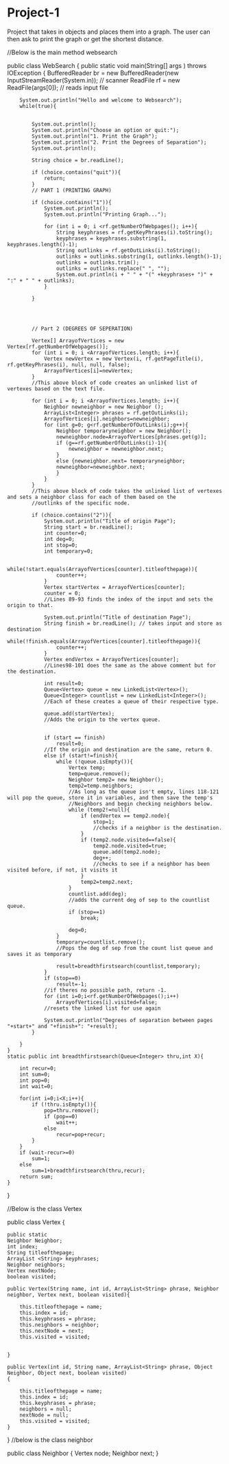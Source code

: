 Project-1
=========

Project that takes in objects and places them into a graph. The user can then ask to print the graph or get the shortest distance.

//Below is the main method websearch




public class WebSearch {
	public static void main(String[] args ) throws IOException {
		BufferedReader br = new BufferedReader(new InputStreamReader(System.in));	// scanner
		ReadFile rf = new ReadFile(args[0]); // reads input file


		System.out.println("Hello and welcome to Websearch");
		while(true){


			System.out.println();
			System.out.println("Choose an option or quit:");
			System.out.println("1. Print the Graph");
			System.out.println("2. Print the Degrees of Separation");
			System.out.println();

			String choice = br.readLine();

			if (choice.contains("quit")){
				return;
			}
			// PART 1 (PRINTING GRAPH)

			if (choice.contains("1")){
				System.out.println();
				System.out.println("Printing Graph...");

				for (int i = 0; i <rf.getNumberOfWebpages(); i++){
					String keyphrases = rf.getKeyPhrases(i).toString();
					keyphrases = keyphrases.substring(1, keyphrases.length()-1);
					String outlinks = rf.getOutLinks(i).toString();
					outlinks = outlinks.substring(1, outlinks.length()-1);
					outlinks = outlinks.trim();
					outlinks = outlinks.replace(" ", "");
					System.out.println(i + " " + "(" +keyphrases+ ")" + ":" + " " + outlinks);
				}

			}




			// Part 2 (DEGREES OF SEPERATION)

			Vertex[] ArrayofVertices = new Vertex[rf.getNumberOfWebpages()]; 
			for (int i = 0; i <ArrayofVertices.length; i++){  
				Vertex newVertex = new Vertex(i, rf.getPageTitle(i), rf.getKeyPhrases(i), null, null, false);
				ArrayofVertices[i]=newVertex; 
			}
			//This above block of code creates an unlinked list of vertexes based on the text file.

			for (int i = 0; i <ArrayofVertices.length; i++){
				Neighbor newneighbor = new Neighbor ();
				ArrayList<Integer> phrases = rf.getOutLinks(i);
				ArrayofVertices[i].neighbors=newneighbor; 
				for (int g=0; g<rf.getNumberOfOutLinks(i);g++){
					Neighbor temporaryneighbor = new Neighbor();
					newneighbor.node=ArrayofVertices[phrases.get(g)];
					if (g==rf.getNumberOfOutLinks(i)-1){
						newneighbor = newneighbor.next;
					}
					else {newneighbor.next= temporaryneighbor;
					newneighbor=newneighbor.next; 
					}  
				}
			}
			//This above block of code takes the unlinked list of vertexes and sets a neighbor class for each of them based on the
			//outlinks of the specific node. 

			if (choice.contains("2")){
				System.out.println("Title of origin Page");
				String start = br.readLine(); 
				int counter=0;
				int deg=0;
				int stop=0;
				int temporary=0;

				while(!start.equals(ArrayofVertices[counter].titleofthepage)){
					counter++;
				}
				Vertex startVertex = ArrayofVertices[counter];				
				counter = 0;
				//Lines 89-93 finds the index of the input and sets the origin to that.

				System.out.println("Title of destination Page");
				String finish = br.readLine(); // takes input and store as destination 
				while(!finish.equals(ArrayofVertices[counter].titleofthepage)){
					counter++;
				}
				Vertex endVertex = ArrayofVertices[counter];	
				//Lines98-101 does the same as the above comment but for the destination.

				int result=0;
				Queue<Vertex> queue = new LinkedList<Vertex>();
				Queue<Integer> countlist = new LinkedList<Integer>();
				//Each of these creates a queue of their respective type.

				queue.add(startVertex);
				//Adds the origin to the vertex queue.


				if (start == finish)
					result=0;
				//If the origin and destination are the same, return 0.
				else if (start!=finish){
					while (!queue.isEmpty()){
						Vertex temp;
						temp=queue.remove();
						Neighbor temp2= new Neighbor();
						temp2=temp.neighbors;
						//As long as the queue isn't empty, lines 118-121 will pop the queue, store it in variables, and then save the temp's 
						//Neighbors and begin checking neighbors below.
						while (temp2!=null){
							if (endVertex == temp2.node){
								stop=1;
								//checks if a neighbor is the destination.
							}
							if (temp2.node.visited==false){
								temp2.node.visited=true;
								queue.add(temp2.node);
								deg++;
								//checks to see if a neighbor has been visited before, if not, it visits it 
							}
							temp2=temp2.next;
						}
						countlist.add(deg);
						//adds the current deg of sep to the countlist queue.
						if (stop==1)
							break;
						
						deg=0;
					}
					temporary=countlist.remove();
					//Pops the deg of sep from the count list queue and saves it as temporary
			
					result=breadthfirstsearch(countlist,temporary);
				}
				if (stop==0)
					result=-1;
				//if theres no possible path, return -1.
				for (int i=0;i<rf.getNumberOfWebpages();i++)
					ArrayofVertices[i].visited=false;
				//resets the linked list for use again
	
				System.out.println("Degrees of separation between pages "+start+" and "+finish+": "+result);
			}

		}
	}
	static public int breadthfirstsearch(Queue<Integer> thru,int X){

		int recur=0;
		int sum=0;
		int pop=0;
		int wait=0;

		for(int i=0;i<X;i++){
			if (!thru.isEmpty()){
				pop=thru.remove();
				if (pop==0)
					wait++;
				else
					recur=pop+recur;
			}
		}
		if (wait-recur>=0)
			sum=1;
		else
			sum=1+breadthfirstsearch(thru,recur);
		return sum;
	}
}

//Below is the class Vertex

public class Vertex {
    
	public static 
	Neighbor Neighbor;
	int index;
	String titleofthepage;
	ArrayList <String> keyphrases;
	Neighbor neighbors;
	Vertex nextNode;
	boolean visited;
    
	public Vertex(String name, int id, ArrayList<String> phrase, Neighbor neighbor, Vertex next, boolean visited){

		this.titleofthepage = name;
		this.index = id;
		this.keyphrases = phrase;
		this.neighbors = neighbor;
		this.nextNode = next;
		this.visited = visited;
        
        
	}
    
	public Vertex(int id, String name, ArrayList<String> phrase, Object Neighbor, Object next, boolean visited)
	{
		
		this.titleofthepage = name;
		this.index = id;
		this.keyphrases = phrase;
		neighbors = null;
		nextNode = null;
		this.visited = visited;
	}
	
	
	
}
//below is the class neighbor


public class Neighbor {
	Vertex node;
	Neighbor next;
	}

